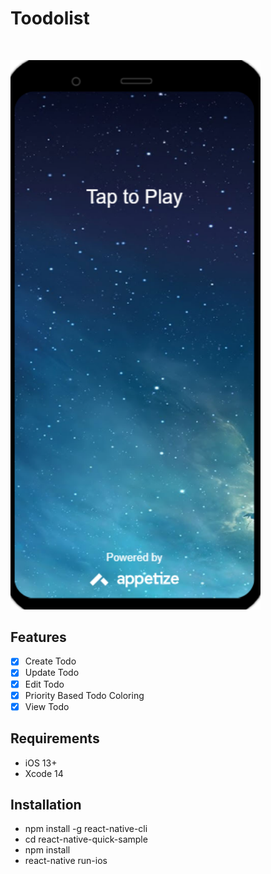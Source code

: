 # Toodolist



<br />
<p align="center">
  <p align="center">
    
  </p>
</p>

<p align="row">
<img src= "Tap to play.png" width="400" >
</p>

## Features

- [x] Create Todo
- [x] Update Todo
- [x] Edit Todo
- [x] Priority Based Todo Coloring
- [x] View Todo

## Requirements

- iOS 13+
- Xcode 14

## Installation

- npm install -g react-native-cli
- cd react-native-quick-sample
- npm install
- react-native run-ios
